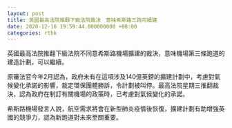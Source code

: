 ```yaml
---
layout: post
title: 英國最高法院推翻下級法院裁決　意味希斯路三跑可續建
date: 2020-12-16 19:59:44.000000000 +08:00
categories: rthk
---
```


英國最高法院推翻下級法院不同意希斯路機場擴建的裁決，意味機場第三條跑道的建造計劃，可以繼續。

原審法官今年2月認為，政府未有在這項涉及140億英鎊的擴建計劃中，考慮對氣候變化承諾的影響，裁定環保團體勝訴，令計劃被叫停。最高法院星期三推翻裁決，認為政府在制訂有關機場的政策時，已考慮對氣候變化的承諾。

希斯路機場發言人說，航空需求將會在新型肺炎疫情後恢復，擴建計劃有助增強英國的競爭力，認為新跑道對未來至關重要。
